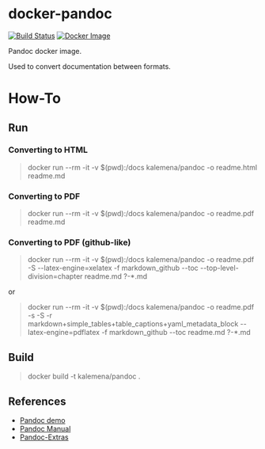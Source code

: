 # docker-pandoc

[![Build Status](https://travis-ci.org/kalemena/docker-pandoc.svg?branch=master)](https://travis-ci.org/kalemena/docker-pandoc)
[![Docker Image](https://images.microbadger.com/badges/version/kalemena/pandoc.svg)](https://microbadger.com/images/kalemena/pandoc)

Pandoc docker image.

Used to convert documentation between formats.

# How-To

## Run

### Converting to HTML

> docker run --rm -it -v $(pwd):/docs kalemena/pandoc -o readme.html readme.md

### Converting to PDF

> docker run --rm -it -v $(pwd):/docs kalemena/pandoc -o readme.pdf readme.md

### Converting to PDF (github-like)

> docker run --rm -it -v $(pwd):/docs kalemena/pandoc -o readme.pdf -S --latex-engine=xelatex -f markdown_github --toc --top-level-division=chapter readme.md ?-*.md

or

> docker run --rm -it -v $(pwd):/docs kalemena/pandoc -o readme.pdf -s -S -r markdown+simple_tables+table_captions+yaml_metadata_block --latex-engine=pdflatex -f markdown_github --toc readme.md ?-*.md

## Build

> docker build -t kalemena/pandoc .

## References

* [Pandoc demo](http://pandoc.org/demos.html)
* [Pandoc Manual](http://pandoc.org/MANUAL.html)
* [Pandoc-Extras](https://github.com/jgm/pandoc/wiki/Pandoc-Extras)

